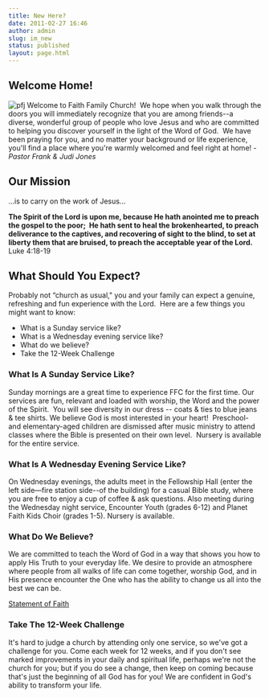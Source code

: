 ```yaml
---
title: New Here?
date: 2011-02-27 16:46
author: admin
slug: im_new
status: published
layout: page.html
---
```


## Welcome Home! ##

![pfj](../../assets/images/pfj.jpg "Pastor Frank & Judi Jones")
Welcome to Faith Family Church!  We hope when you walk through the doors
you will immediately recognize that you are among friends--a diverse,
wonderful group of people who love Jesus and who are committed to
helping you discover yourself in the light of the Word of God.  We have
been praying for you, and no matter your background or life experience,
you'll find a place where you're warmly welcomed and feel right at home! - *Pastor Frank & Judi Jones*


## Our Mission ##

...is to carry on the work of Jesus...

**The Spirit of the Lord is upon me, because He hath anointed me to
preach the gospel to the poor;  He hath sent to heal the brokenhearted,
to preach deliverance to the captives, and recovering of sight to the
blind, to set at liberty them that are bruised, to preach the acceptable
year of the Lord.** Luke 4:18-19
 

## What Should You Expect? ##

Probably not “church as usual," you and your family can expect a
genuine, refreshing and fun experience with the Lord.  Here are a few
things you might want to know:

-   What is a Sunday service like?
-   What is a Wednesday evening service like?
-   What do we believe?
-   Take the 12-Week Challenge


### What Is A Sunday Service Like? ###

Sunday mornings are a great time to experience FFC for the first time.
Our services are fun, relevant and loaded with worship, the Word and the
power of the Spirit.  You will see diversity in our dress -- coats &
ties to blue jeans & tee shirts. We believe God is most interested in
your heart!  Preschool- and elementary-aged children are dismissed after
music ministry to attend classes where the Bible is presented on their
own level.  Nursery is available for the entire service.

### What Is A Wednesday Evening Service Like? ###

On Wednesday evenings, the adults meet in the Fellowship Hall (enter the
left side—fire station side--of the building) for a casual Bible study,
where you are free to enjoy a cup of coffee & ask questions. Also
meeting during the Wednesday night service, Encounter Youth (grades
6-12) and Planet Faith Kids Choir (grades 1-5). Nursery is available.

### What Do We Believe? ###

We are committed to teach the Word of God in a way that shows you how to
apply His Truth to your everyday life. We desire to provide an
atmosphere where people from all walks of life can come together,
worship God, and in His presence encounter the One who has the ability
to change us all into the best we can be.

[Statement of Faith](../believe/ "We Believe…")

### Take The 12-Week Challenge ###

It's hard to judge a church by attending only one service, so we've got
a challenge for you. Come each week for 12 weeks, and if you don't see
marked improvements in your daily and spiritual life, perhaps we're not
the church for you; but if you do see a change, then keep on coming
because that's just the beginning of all God has for you! We are
confident in God's ability to transform your life.